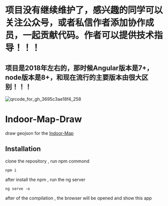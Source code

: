 # 项目没有继续维护了，感兴趣的同学可以关注公众号，或者私信作者添加协作成员，一起贡献代码。作者可以提供技术指导！！！
## 项目是2018年左右的，那时候Angular版本是7+，node版本是8+，和现在流行的主要版本由很大区别！！！
![qrcode_for_gh_3695c3ae18f4_258](https://user-images.githubusercontent.com/16789187/223010018-69d3a9c5-9de5-440d-80bb-daf7fecc91f5.jpg)

# Indoor-Map-Draw

draw geojson for the [Indoor-Map](https://github.com/WoShiSunWuKong/Indoor-Map)

## Installation
clone the repository , run npm commond 
```
npm i
```
after install the npm , run the ng server
```
ng serve -o
```
after of the compilation ,  the browser will be opened and show this app
